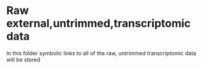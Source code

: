 # Raw external,untrimmed,transcriptomic data
In this folder symbolic links to all of the raw, untrimmed transcriptomic data will be stored

